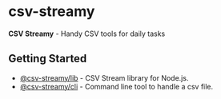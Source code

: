 # csv-streamy

**CSV Streamy** - Handy CSV tools for daily tasks

## Getting Started

- [@csv-streamy/lib](https://github.com/keidrun/csv-streamy/tree/main/packages/csv-streamy-lib#README.md) - CSV Stream library for Node.js.
- [@csv-streamy/cli](https://github.com/keidrun/csv-streamy/tree/main/packages/csv-streamy-cli#README.md) - Command line tool to handle a csv file.
